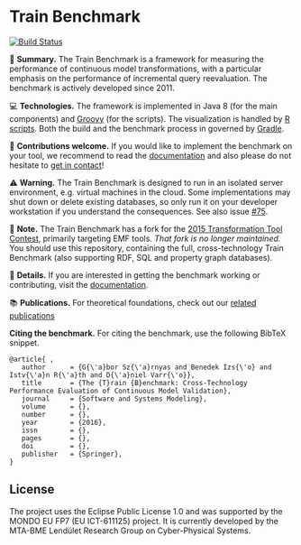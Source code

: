 # Train Benchmark

[![Build Status](https://travis-ci.org/FTSRG/trainbenchmark.svg?branch=master)](https://travis-ci.org/FTSRG/trainbenchmark)

:steam_locomotive: **Summary.** The Train Benchmark is a framework for measuring the performance of continuous model transformations, with a particular emphasis on the performance of incremental query reevaluation. The benchmark is actively developed since 2011.

:computer: **Technologies.** The framework is implemented in Java 8 (for the main components) and [Groovy](http://www.groovy-lang.org/) (for the scripts). The visualization is handled by [R scripts](https://www.r-project.org/). Both the build and the benchmark process in governed by [Gradle](https://gradle.org/).

:wave: **Contributions welcome.** If you would like to implement the benchmark on your tool, we recommend to read the [documentation](docs/) and also please do not hesitate to [get in contact](https://github.com/szarnyasg)!

:warning: **Warning.** The Train Benchmark is designed to run in an isolated server environment, e.g. virtual machines in the cloud. Some implementations may shut down or delete existing databases, so only run it on your developer workstation if you understand the consequences. See also issue [#75](https://github.com/FTSRG/trainbenchmark/issues/75).

:notebook_with_decorative_cover: **Note.** The Train Benchmark has a fork for the [2015 Transformation Tool Contest](https://github.com/FTSRG/trainbenchmark-ttc), primarily targeting EMF tools. _That fork is no longer maintained._ You should use this repository, containing the full, cross-technology Train Benchmark (also supporting RDF, SQL and property graph databases).

:book: **Details.** If you are interested in getting the benchmark working or contributing, visit the [documentation](docs/).

:books: **Publications.** For theoretical foundations, check out our [related publications](http://incquery.net/publications/trainbenchmark)

**Citing the benchmark.** For citing the benchmark, use the following BibTeX snippet.

```
@article{ ,
   author      = {G{\'a}bor Sz{\'a}rnyas and Benedek Izs{\'o} and Istv{\'a}n R{\'a}th and D{\'a}niel Varr{\'o}},
   title       = {The {T}rain {B}enchmark: Cross-Technology Performance Evaluation of Continuous Model Validation},
   journal     = {Software and Systems Modeling},
   volume      = {},  
   number      = {},
   year        = {2016},
   issn        = {},
   pages       = {},
   doi         = {}, 
   publisher   = {Springer},
}
```

## License

The project uses the Eclipse Public License 1.0 and was supported by the MONDO EU FP7 (EU ICT-611125) project.
It is currently developed by the MTA-BME Lendület Research Group on Cyber-Physical Systems.
